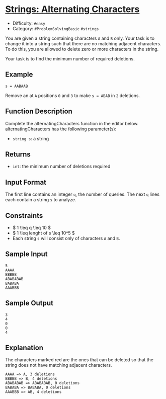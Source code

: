 # [Strings: Alternating Characters](https://www.hackerrank.com/challenges/alternating-characters)

- Difficulty:  `#easy`
- Category: `#ProblemSolvingBasic` `#strings`

You are given a string containing characters `A` and `B` only.
Your task is to change it into a string such that there are
no matching adjacent characters.
To do this, you are allowed to delete zero or more
characters in the string.

Your task is to find the minimum number of required deletions.

## Example

`s = AABAAB`

Remove an at `A` positions `0` and `3` to make `s = ABAB` in `2` deletions.

## Function Description

Complete the alternatingCharacters function in the editor below.
alternatingCharacters has the following parameter(s):

- `string s`: a string

## Returns

- `int`: the minimum number of deletions required

## Input Format

The first line contains an integer `q`, the number of queries.
The next `q` lines each contain a string `s` to analyze.

## Constraints

- $ 1 \leq q \leq 10 $
- $ 1 \leq lenght of  s \leq 10^5 $
- Each string `s` will consist only of characters `A` and `B`.

## Sample Input

```text
5
AAAA
BBBBB
ABABABAB
BABABA
AAABBB
```

## Sample Output

```text
3
4
0
0
4
```

## Explanation

The characters marked red are the ones that can be deleted
so that the string does not have matching adjacent characters.

```text
AAAA => A, 3 deletions
BBBBB => B, 4 deletions
ABABABAB => ABABABAB, 0 deletions
BABABA => BABABA, 0 deletions
AAABBB => AB, 4 deletions
```
